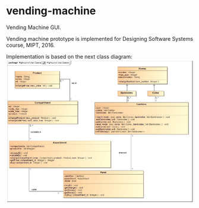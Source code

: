 # vending-machine
Vending Machine GUI.

Vending machine prototype is implemented for Designing Software Systems course, MIPT, 2016.

Implementation is based on the next class diagram:
![alt tag](https://github.com/ilivans/vending-machine/blob/master/class-diagram.jpg)
